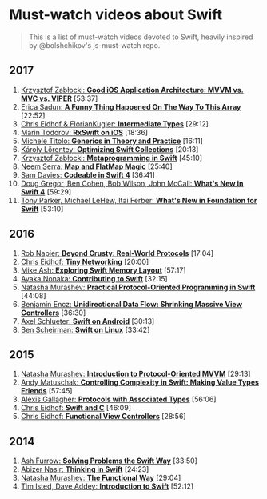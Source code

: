 # Must-watch videos about Swift
> This is a list of must-watch videos devoted to Swift, heavily inspired by @bolshchikov's js-must-watch repo.

## 2017
1. [Krzysztof Zabłocki: **Good iOS Application Architecture: MVVM vs. MVC vs. VIPER**](https://slideslive.com/38897361/good-ios-application-architecture-en) [53:37]
1. [Erica Sadun: **A Funny Thing Happened On The Way To This Array**](https://academy.realm.io/posts/try-swift-nyc-2017-erica-sadun-swift-flexibility-arrays/) [22:52]
1. [Chris Eidhof & FlorianKugler: **Intermediate Types**](https://www.youtube.com/watch?v=GzZO5VB1xUg) [29:12]
1. [Marin Todorov: **RxSwift on iOS**](https://www.youtube.com/watch?v=vwpdcMsccIY) [18:36]
1. [Michele Titolo: **Generics in Theory and Practice**](https://www.youtube.com/watch?v=eExr8xIU9k0) [16:11]
1. [Károly Lőrentey: **Optimizing Swift Collections**](https://www.youtube.com/watch?v=UdZP6JeTCkM) [20:13]
1. [Krzysztof Zabłocki: **Metaprogramming in Swift**](https://vimeo.com/235321010) [45:10]
1. [Neem Serra: **Map and FlatMap Magic**](https://academy.realm.io/posts/try-swift-nyc-2017-neem-serra-map-and-flatmap-in-swift/) [25:40]
1. [Sam Davies: **Codeable in Swift 4**](https://www.youtube.com/watch?v=_txZbmYmT3Y) [36:41]
1. [Doug Gregor, Ben Cohen, Bob Wilson, John McCall: **What's New in Swift 4**](https://youtu.be/3y42Qg6MTvk) [59:29]
1. [Tony Parker, Michael LeHew, Itai Ferber: **What's New in Foundation for Swift**](https://www.youtube.com/watch?v=YBcmbAbDijE) [53:10]

## 2016
1. [Rob Napier: **Beyond Crusty: Real-World Protocols**](https://www.youtube.com/watch?v=QCxkaTj7QJs) [17:04]
1. [Chris Eidhof: **Tiny Networking**](https://www.youtube.com/watch?v=ewk-XNzXzAA) [20:00]
1. [Mike Ash: **Exploring Swift Memory Layout**](https://www.youtube.com/watch?v=ERYNyrfXjlg) [57:17]
1. [Ayaka Nonaka: **Contributing to Swift**](https://www.youtube.com/watch?v=0so-oU2QP48) [32:15]
1. [Natasha Murashev: **Practical Protocol-Oriented Programming in Swift**](https://www.youtube.com/watch?v=qeDxb_ucqr0) [44:08]
1. [Benjamin Encz: **Unidirectional Data Flow: Shrinking Massive View Controllers**](https://academy.realm.io/posts/benji-encz-unidirectional-data-flow-swift/) [36:30]
1. [Axel Schlueter: **Swift on Android**](https://www.youtube.com/watch?v=2TxbLAX36h0) [30:13]
1. [Ben Scheirman: **Swift on Linux**](https://www.youtube.com/watch?v=ysIE0ihh3So) [33:42]

## 2015
1. [Natasha Murashev: **Introduction to Protocol-Oriented MVVM**](https://www.youtube.com/watch?v=cGWBpra3YMc) [29:13]
1. [Andy Matuschak: **Controlling Complexity in Swift: Making Value Types Friends**](https://academy.realm.io/posts/andy-matuschak-controlling-complexity/) [57:45]
1. [Alexis Gallagher: **Protocols with Associated Types**](https://www.youtube.com/watch?v=XWoNjiSPqI8) [56:06]
1. [Chris Eidhof: **Swift and C**](https://www.youtube.com/watch?v=-ag-f9N8SJE) [46:09]
1. [Chris Eidhof: **Functional View Controllers**](https://www.youtube.com/watch?v=uQFI9rDrl8s) [28:56]

## 2014
1. [Ash Furrow: **Solving Problems the Swift Way**](https://www.youtube.com/watch?v=LtrzZb5Jw0g) [33:50]
1. [Abizer Nasir: **Thinking in Swift**](https://vimeo.com/105440181) [24:23]
1. [Natasha Murashev: **The Functional Way**](https://www.youtube.com/watch?v=tohEJSq9gds) [29:04]
1. [Tim Isted, Dave Addey: **Introduction to Swift**](https://www.youtube.com/watch?v=A0C6L4XmrZM) [52:12]

